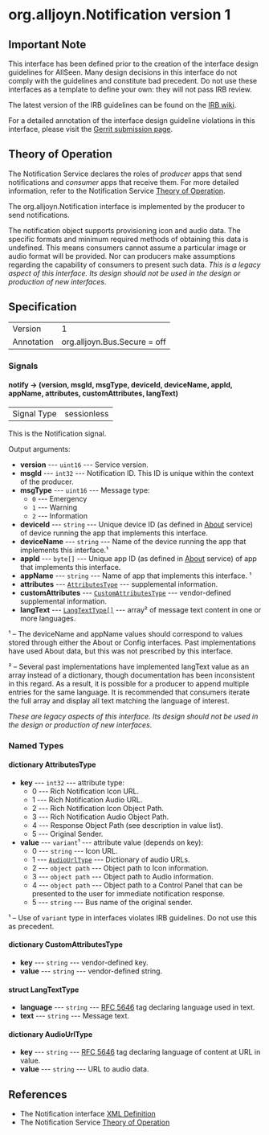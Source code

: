 # org.alljoyn.Notification version 1

## Important Note

This interface has been defined prior to the creation of the interface design
guidelines for AllSeen. Many design decisions in this interface do not comply
with the guidelines and constitute bad precedent. Do not use these interfaces as
a template to define your own: they will not pass IRB review.

The latest version of the IRB guidelines can be found on the
[IRB wiki][irb_wiki].

For a detailed annotation of the interface design guideline violations in this
interface, please visit the [Gerrit submission page][gerrit_change].

## Theory of Operation

The Notification Service declares the roles of _producer_ apps that send
notifications and _consumer_ apps that receive them. For more detailed
information, refer to the Notification Service [Theory of Operation][too].

The org.alljoyn.Notification interface is implemented by the producer to send
notifications.

The notification object supports provisioning icon and audio data. The specific
formats and minimum required methods of obtaining this data is undefined. This
means consumers cannot assume a particular image or audio format will be
provided. Nor can producers make assumptions regarding the capability of
consumers to present such data.  _This is a legacy aspect of this interface. Its
design should not be used in the design or production of new interfaces_.

## Specification

|            |                              |
|:-----------|:-----------------------------|
| Version    | 1                            |
| Annotation | org.alljoyn.Bus.Secure = off |

### Signals

#### notify -> (version, msgId, msgType, deviceId, deviceName, appId, appName, attributes, customAttributes, langText)

|             |             |
|:------------|:------------|
| Signal Type | sessionless |

This is the Notification signal.

Output arguments:

  * **version** --- `uint16` --- Service version.
  * **msgId** --- `int32` --- Notification ID. This ID is unique within the
    context of the producer.
  * **msgType** --- `uint16` --- Message type:
      * `0` --- Emergency
      * `1` --- Warning
      * `2` --- Information
  * **deviceId** --- `string` --- Unique device ID (as defined in [About][about]
      service) of device running the app that implements this interface.
  * **deviceName** --- `string` --- Name of the device running the app that
    implements this interface.&sup1;
  * **appId** --- `byte[]` --- Unique app ID (as defined in [About][about]
      service) of app that implements this interface.
  * **appName** --- `string` --- Name of app that implements this interface.
    &sup1;
  * **attributes** --- [`AttributesType`][attr_type] --- supplemental
    information.
  * **customAttributes** --- [`CustomAttributesType`][custom_type] ---
    vendor-defined supplemental information.
  * **langText** --- [`LangTextType[]`][text_type] --- array&sup2; of message
    text content in one or more languages.

&sup1; &ndash; The deviceName and appName values should correspond to values
stored through either the About or Config interfaces. Past implementations have
used About data, but this was not prescribed by this interface.

&sup2; &ndash; Several past implementations have implemented langText value as
an array instead of a dictionary, though documentation has been inconsistent in
this regard. As a result, it is possible for a producer to append multiple
entries for the same language. It is recommended that consumers iterate the full
array and display all text matching the language of interest.

_These are legacy aspects of this interface. Its design should not be used in
the design or production of new interfaces_.

### Named Types

#### dictionary AttributesType

  * **key** --- `int32` --- attribute type:
      * 0 --- Rich Notification Icon URL.
      * 1 --- Rich Notification Audio URL.
      * 2 --- Rich Notification Icon Object Path.
      * 3 --- Rich Notification Audio Object Path.
      * 4 --- Response Object Path (see description in value list).
      * 5 --- Original Sender.
  * **value** --- `variant`&sup1; --- attribute value (depends on key):
      * 0 --- `string` --- Icon URL.
      * 1 --- [`AudioUrlType`][audio_type] --- Dictionary of audio URLs.
      * 2 --- `object path` --- Object path to Icon information.
      * 3 --- `object path` --- Object path to Audio information.
      * 4 --- `object path` --- Object path to a Control Panel that can be
        presented to the user for immediate notification response.
      * 5 --- `string` --- Bus name of the original sender.

&sup1; &ndash; Use of `variant` type in interfaces violates IRB guidelines. Do
not use this as precedent.

#### dictionary CustomAttributesType

  * **key** --- `string` --- vendor-defined key.
  * **value** --- `string` --- vendor-defined string.

#### struct LangTextType

  * **language** --- `string` --- [RFC 5646][rfc_5646] tag declaring language
    used in text.
  * **text** --- `string` --- Message text.

#### dictionary AudioUrlType

  * **key** --- `string` --- [RFC 5646][rfc_5646] tag declaring language of
    content at URL in value.
  * **value** --- `string` --- URL to audio data.

## References

  * The Notification interface [XML Definition](Notification-v1.xml)
  * The Notification Service [Theory of Operation][too]

[attr_type]: #dictionary-attributestype
[custom_type]: #dictionary-customattributestype
[text_type]: #struct-langtexttype
[audio_type]: #dictionary-audiourltype
[too]: ../org.alljoyn.Notification/theory-of-operation
[about]: About-v1
[gerrit_change]: https://git.allseenalliance.org/gerrit/6353
[irb_wiki]: https://wiki.allseenalliance.org/interfacereviewboard
[rfc_5646]: https://tools.ietf.org/html/rfc5646
